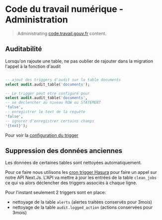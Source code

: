 # Code du travail numérique - Administration

> Administrating [code.travail.gouv.fr](https://code.travail.gouv.fr) content.

## Auditabilité

Lorsqu'on rajoute une table, ne pas oublier de rajouter dans la migration l'appel à la fonction d'audit

```sql

-- ajout des triggers d'audit sur la table documents
select audit.audit_table('documents');

-- Le trigger peut etre configuré pour
select audit.audit_table('documents',
-- se declencher au niveau ROW ou STATEMENT
'false',
-- enregistrer le text de la requête
'false',
-- ignorer d'enregistrer certains champs
'{text}');
```

Pour voir la [configuration du trigger](targets/hasura/migrations/1613474820206_audit_trigger/up.sql)

## Suppression des données anciennes

Les données de certaines tables sont nettoyées automatiquement.

Pour ce faire nous utilisons les [cron trigger Hasura](https://hasura.io/docs/1.0/graphql/core/scheduled-triggers/create-cron-trigger.html) pour faire un appel sur notre API Next.Js. L'API va mettre à jour les entrées de la table `clean_jobs` ce qui va alors déclencher des triggers associés à chaque ligne.

Pour l'instant seulement 2 triggers sont en place:

- nettoyage de la table `alerts` (alertes traitées conservés pour 3mois)
- nettoyage de la table `audit.logged_action` (actions conservées pour 3mois)
